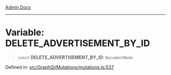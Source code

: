 [Admin Docs](/)

***

# Variable: DELETE\_ADVERTISEMENT\_BY\_ID

> `const` **DELETE\_ADVERTISEMENT\_BY\_ID**: `DocumentNode`

Defined in: [src/GraphQl/Mutations/mutations.ts:537](https://github.com/PalisadoesFoundation/talawa-admin/blob/main/src/GraphQl/Mutations/mutations.ts#L537)
